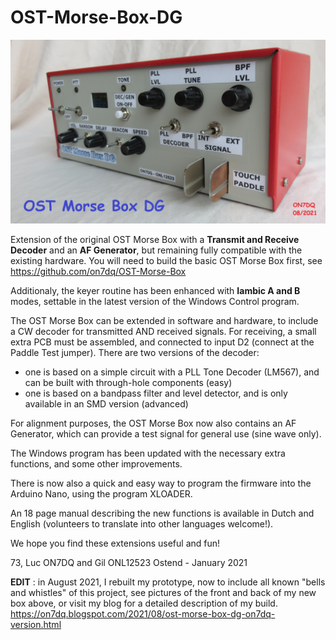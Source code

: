 # OST-Morse-Box-DG

![Image](https://github.com/on7dq/OST-Morse-Box-DG/blob/master/ON7DQ%20OST%20Morse%20Box%20DG.jpg)

Extension of the original OST Morse Box with a **Transmit and Receive Decoder** and an **AF Generator**, but remaining fully compatible with the existing hardware.
You will need to build the basic OST Morse Box first, see https://github.com/on7dq/OST-Morse-Box

Additionaly, the keyer routine has been enhanced with **Iambic A and B** modes, settable in the latest version of the Windows Control program.

The OST Morse Box can be extended in software and hardware, to include a CW decoder for transmitted AND received signals. 
For receiving, a small extra PCB must be assembled, and connected to input D2 (connect at the Paddle Test jumper).
There are two versions of the decoder:
- one is based on a simple circuit with a PLL Tone Decoder (LM567), and can be built with through-hole components (easy)
- one is based on a bandpass filter and level detector, and is only available in an SMD version (advanced)

For alignment purposes, the OST Morse Box now also contains an AF Generator, which can provide a test signal for general use (sine wave only).

The Windows program has been updated with the necessary extra functions, and some other improvements.

There is now also a quick and easy way to program the firmware into the Arduino Nano, using the program XLOADER.

An 18 page manual describing the new functions is available in Dutch and English (volunteers to translate into other languages welcome!).

We hope you find these extensions useful and fun!

73,
Luc ON7DQ and Gil ONL12523
Ostend - January 2021

**EDIT** : in August 2021, I rebuilt my prototype, now to include all known "bells and whistles" of this project, see pictures of the front and back of my new box above, or visit my blog for a detailed description of my build. 
https://on7dq.blogspot.com/2021/08/ost-morse-box-dg-on7dq-version.html

